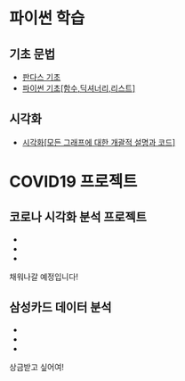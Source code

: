 # 파이썬 학습
## 기초 문법
* [판다스 기초](pandas(1).html)   
* [파이썬 기초[함수,딕셔너리,리스트]](파이썬기초(주말수업).html)   

## 시각화 
* [시각화[모든 그래프에 대한 개괄적 설명과 코드]](파이썬시각화(인프런).html)   


# COVID19 프로젝트 
## 코로나 시각화 분석 프로젝트   
*      
*       
*       
채워나갈 예정입니다!

##  삼성카드 데이터 분석
*      
*       
*      
상금받고 싶어여!


